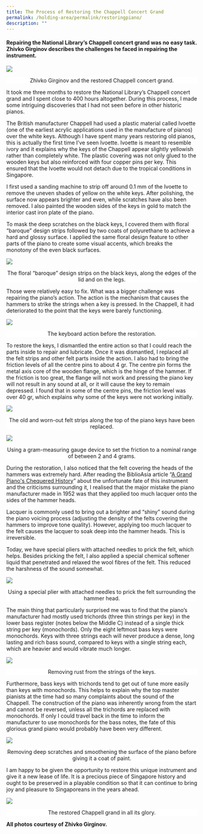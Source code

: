 ```yaml
---
title: The Process of Restoring the Chappell Concert Grand
permalink: /holding-area/permalink/restoringpiano/
description: ""
---
```

#### Repairing the National Library’s Chappell concert grand was no easy task. Zhivko Girginov describes the challenges he faced in repairing the instrument.

![](/images/Vol%2019%20Issue%203/Piano%20Repair%20Process/zhivko%20girginov%201.jpg)
<div style="background-color: white;text-align:center">Zhivko Girginov and the restored Chappell concert grand. </div>

It took me three months to restore the National Library’s Chappell concert grand and I spent close to 400 hours altogether. During this process, I made some intriguing discoveries that I had not seen before in other historic pianos.

The British manufacturer Chappell had used a plastic material called Ivoette (one of the earliest acrylic applications used in the manufacture of pianos) over the white keys. Although I have spent many years restoring old pianos, this is actually the first time I’ve seen Ivoette. Ivoette is meant to resemble ivory and it explains why the keys of the Chappell appear slightly yellowish rather than completely white. The plastic covering was not only glued to the wooden keys but also reinforced with four copper pins per key. This ensured that the Ivoette would not detach due to the tropical conditions in Singapore.

I first used a sanding machine to strip off around 0.1 mm of the Ivoette to remove the uneven shades of yellow on the white keys. After polishing, the surface now appears brighter and even, while scratches have also been removed. I also painted the wooden sides of the keys in gold to match the interior cast iron plate of the piano.&nbsp;

To mask the deep scratches on the black keys, I covered them with floral “baroque” design strips followed by two coats of polyurethane to achieve a hard and glossy surface. I applied the same floral design feature to other parts of the piano to create some visual accents, which breaks the monotony of the even black surfaces.

![](/images/Vol%2019%20Issue%203/Piano%20Repair%20Process/floral%20baroque%20design.jpg)
<div style="background-color: white;text-align:center">The floral “baroque” design strips on the black keys, along the edges of the lid and on the legs. </div>

Those were relatively easy to fix. What was a bigger challenge was repairing the piano’s action. The action is the mechanism that causes the hammers to strike the strings when a key is pressed. In the Chappell, it&nbsp;had deteriorated to the point that the keys were barely functioning.

![](/images/Vol%2019%20Issue%203/Piano%20Repair%20Process/keyboard.jpg)
<div style="background-color: white;text-align:center">The keyboard action before the restoration.</div>

To restore the keys, I dismantled the entire action so that I could reach the parts inside to repair and lubricate. Once it was dismantled, I replaced all the felt strips and other felt parts inside the action. I also had to bring the friction levels of all the centre pins to about 4 gr. The centre pin forms the metal axis core of the wooden flange, which is the hinge of the hammer. If the friction is too great, the flange will not work and pressing the piano key will not result in any sound at all, or it will cause the key to remain depressed. I found that in some of the centre pins, the friction level was over 40 gr, which explains why some of the keys were not working initially.

![](/images/Vol%2019%20Issue%203/Piano%20Repair%20Process/old%20and%20worn-out%20felt%20strips%20.jpg)
<div style="background-color: white;text-align:center">The old and worn-out felt strips along the top of the piano keys have been replaced.</div>

![](/images/Vol%2019%20Issue%203/Piano%20Repair%20Process/gram-measuring%20gauge%20device%20.jpg)
<div style="background-color: white;text-align:center">Using a gram-measuring gauge device to set the friction to a nominal range of between 2 and 4 grams.
</div>

During the restoration, I also noticed that the felt covering the heads of the hammers was extremely hard. After reading the BiblioAsia article “[A Grand Piano's Chequered History](https://biblioasia.nlb.gov.sg/vol-19/issue-3/oct-dec-2023/chappell-steinway-piano/)” about the unfortunate fate of this instrument and the criticisms surrounding it, I realised that the major mistake the piano manufacturer made in 1952 was that they applied too much lacquer onto the sides of the hammer heads. 

Lacquer is commonly used to bring out a brighter and “shiny” sound during the piano voicing process (adjusting the density of the felts covering the hammers to improve tone quality). However, applying too much lacquer to the felt causes the lacquer to soak deep into the hammer heads. This is irreversible.

Today, we have special pliers with attached needles to prick the felt, which helps. Besides pricking the felt, I also applied a special chemical softener liquid that penetrated and relaxed the wool fibres of the felt. This reduced the harshness of the sound somewhat.  

![](/images/Vol%2019%20Issue%203/Piano%20Repair%20Process/using%20a%20special%20plier%20with%20attached%20needles%20.jpg)
<div style="background-color: white;text-align:center">Using a special plier with attached needles to prick the felt surrounding the hammer head.</div>

The main thing that particularly surprised me was to find that the piano’s manufacturer had mostly used trichords (three thin strings per key) in the lower bass register (notes below the Middle C) instead of a single thick string per key (monochords). Only the eight leftmost bass keys were monochords. Keys with three strings each will never produce a dense, long lasting and rich bass sound, compared to keys with a single string each, which are heavier and would vibrate much longer. 

![](/images/Vol%2019%20Issue%203/Piano%20Repair%20Process/removing%20rust%20from%20the%20strings%20.jpg)
<div style="background-color: white;text-align:center">Removing rust from the strings of the keys.</div>

Furthermore, bass keys with trichords tend to get out of tune more easily than keys with monochords. This helps to explain why the top master pianists at the time had so many complaints about the sound of the Chappell. The construction of the piano was inherently wrong from the start and cannot be reversed, unless all the trichords are replaced with monochords. If only I could travel back in the time to inform the manufacturer to use monochords for the bass notes, the fate of this glorious grand piano would probably have been very different.

![](/images/Vol%2019%20Issue%203/Piano%20Repair%20Process/scratches%20smoothening.jpg)
<div style="background-color: white;text-align:center">Removing deep scratches and smoothening the surface of the piano before giving it a coat of paint.</div>

I am happy to be given the opportunity to restore this unique instrument and give it a new lease of life. It is a precious piece of Singapore history and ought to be preserved in a playable condition so that it can continue to bring joy and pleasure to Singaporeans in the years ahead.

![](/images/Vol%2019%20Issue%203/Piano%20Repair%20Process/restored.jpg)
<div style="background-color: white;text-align:center">The restored Chappell grand in all its glory.</div>

**All photos courtesy of Zhivko Girginov.**